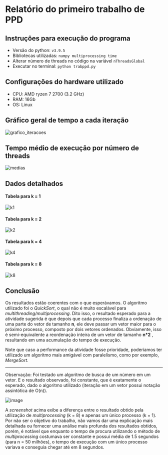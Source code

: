 # Relatório do primeiro trabalho de PPD

## Instruções para execução do programa
* Versão do python: `v3.9.5`
* Bibliotecas utilizadas: `numpy multiprocessing time`
* Alterar número de threads no código na variável `nThreadsGlobal`
* Executar no terminal: `python trabppd.py`

## Configurações do hardware utilizado
* CPU: AMD ryzen 7 2700 (3.2 GHz)
* RAM: 16Gb
* OS: Linux

## Gráfico geral de tempo a cada iteração
![grafico_iteracoes](https://user-images.githubusercontent.com/22310158/125137501-2e110f00-e0e3-11eb-8e1c-a91428353406.png)

## Tempo médio de execução por número de threads
![medias](https://user-images.githubusercontent.com/22310158/125138083-5fd6a580-e0e4-11eb-9069-befba319e6ba.jpg)

## Dados detalhados 
#### Tabela para k = 1
![k1](https://user-images.githubusercontent.com/22310158/125137837-daeb8c00-e0e3-11eb-82b7-1ffc6a4fa418.jpg)

#### Tabela para k = 2
![k2](https://user-images.githubusercontent.com/22310158/125137841-dd4de600-e0e3-11eb-9da0-ab762147ab18.jpg)

#### Tabela para k = 4
![k4](https://user-images.githubusercontent.com/22310158/125137846-dfb04000-e0e3-11eb-8c7d-1e6e836cc1e7.jpg)

#### Tabela para k = 8
![k8](https://user-images.githubusercontent.com/22310158/125137861-e76fe480-e0e3-11eb-837f-3f0770f2ae79.jpg)

## Conclusão

Os resultados estão coerentes com o que esperávamos. O algoritmo utilizado foi o _QuickSort_, o qual não é muito escalável para _multithreading/multiprocessing_. Dito isso, o resultado esperado para a atividade sugerida é que depois que cada processo finaliza a ordenação de uma parte do vetor de tamanho **n**, ele deve passar um vetor maior para o próximo processo, composto por dois vetores ordenados. Obviamente, isso é semi-equivalente a reordenação inteira de um vetor de tamanho **n*2** , resultando em uma acumulação do tempo de execução.

Note que caso a performance da atividade fosse prioridade, poderíamos ter utilizado um algoritmo mais amigável com paralelismo, como por exemplo, _MergeSort_.

---

Observação: Foi testado um algoritmo de busca de um número em um vetor. E o resultado observado, foi constante, que é exatamente o esperado, dado o algoritmo utilizado (iteração em um vetor possui notação assintótica de O(n)).

![image](https://user-images.githubusercontent.com/28660375/125143079-d5943e80-e0ef-11eb-97c3-c7c478a4dca6.png)

A _screenshot_ acima exibe a diferença entre o resultado obtido pela utilização de _multiprocessing_ (k = 8) e apenas um único processo (k = 1). Por não ser o objetivo do trabalho, não vamos dar uma explicação mais detalhada ou fornecer uma análise mais profunda dos resultados obtidos, porém, é notável que enquanto o tempo de procura utilizando o método de _multiprocessing_ costumava ser constante e possui média de 1.5 segundos (para n = 50 milhões), o tempo de execução com um único processo variava e conseguia chegar até em 8 segundos.
